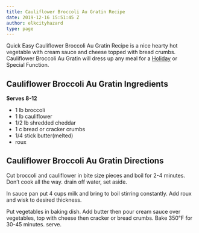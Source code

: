 ```yaml
---
title: Cauliflower Broccoli Au Gratin Recipe
date: 2019-12-16 15:51:45 Z
author: elkcityhazard
type: page
---
```


Quick Easy Cauliflower Broccoli Au Gratin Recipe is a nice hearty hot vegetable with cream sauce and cheese topped with bread crumbs. Cauliflower Broccoli Au Gratin will dress up any meal for a <a href="/wordpress/recipes-for-special-occasions-and-events/" rel="noopener noreferrer" target="_blank">Holiday</a> or Special Function.

## Cauliflower Broccoli Au Gratin Ingredients

**Serves 8-12**

  * 1 lb broccoli
  * 1 lb cauliflower
  * 1/2 lb shredded cheddar
  * 1 c bread or cracker crumbs
  * 1/4 stick butter(melted)
  * roux</li> 

## Cauliflower Broccoli Au Gratin Directions

Cut broccoli and cauliflower in bite size pieces and boil for 2-4 minutes. Don&#8217;t cook all the way. drain off water, set aside.

In sauce pan put 4 cups milk and bring to boil stirring constantly. Add roux and wisk to desired thickness.

Put vegetables in baking dish. Add butter then pour cream sauce over vegetables, top with cheese then cracker or bread crumbs. Bake 350&#8457; for 30-45 minutes. serve.